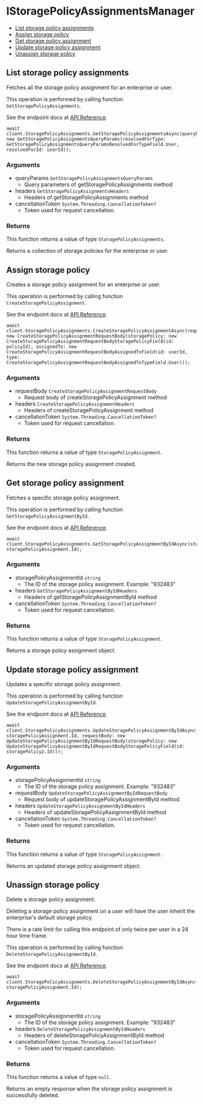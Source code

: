 # IStoragePolicyAssignmentsManager


- [List storage policy assignments](#list-storage-policy-assignments)
- [Assign storage policy](#assign-storage-policy)
- [Get storage policy assignment](#get-storage-policy-assignment)
- [Update storage policy assignment](#update-storage-policy-assignment)
- [Unassign storage policy](#unassign-storage-policy)

## List storage policy assignments

Fetches all the storage policy assignment for an enterprise or user.

This operation is performed by calling function `GetStoragePolicyAssignments`.

See the endpoint docs at
[API Reference](https://developer.box.com/reference/get-storage-policy-assignments/).

<!-- sample get_storage_policy_assignments -->
```
await client.StoragePolicyAssignments.GetStoragePolicyAssignmentsAsync(queryParams: new GetStoragePolicyAssignmentsQueryParams(resolvedForType: GetStoragePolicyAssignmentsQueryParamsResolvedForTypeField.User, resolvedForId: userId));
```

### Arguments

- queryParams `GetStoragePolicyAssignmentsQueryParams`
  - Query parameters of getStoragePolicyAssignments method
- headers `GetStoragePolicyAssignmentsHeaders`
  - Headers of getStoragePolicyAssignments method
- cancellationToken `System.Threading.CancellationToken?`
  - Token used for request cancellation.


### Returns

This function returns a value of type `StoragePolicyAssignments`.

Returns a collection of storage policies for
the enterprise or user.


## Assign storage policy

Creates a storage policy assignment for an enterprise or user.

This operation is performed by calling function `CreateStoragePolicyAssignment`.

See the endpoint docs at
[API Reference](https://developer.box.com/reference/post-storage-policy-assignments/).

<!-- sample post_storage_policy_assignments -->
```
await client.StoragePolicyAssignments.CreateStoragePolicyAssignmentAsync(requestBody: new CreateStoragePolicyAssignmentRequestBody(storagePolicy: new CreateStoragePolicyAssignmentRequestBodyStoragePolicyField(id: policyId), assignedTo: new CreateStoragePolicyAssignmentRequestBodyAssignedToField(id: userId, type: CreateStoragePolicyAssignmentRequestBodyAssignedToTypeField.User)));
```

### Arguments

- requestBody `CreateStoragePolicyAssignmentRequestBody`
  - Request body of createStoragePolicyAssignment method
- headers `CreateStoragePolicyAssignmentHeaders`
  - Headers of createStoragePolicyAssignment method
- cancellationToken `System.Threading.CancellationToken?`
  - Token used for request cancellation.


### Returns

This function returns a value of type `StoragePolicyAssignment`.

Returns the new storage policy assignment created.


## Get storage policy assignment

Fetches a specific storage policy assignment.

This operation is performed by calling function `GetStoragePolicyAssignmentById`.

See the endpoint docs at
[API Reference](https://developer.box.com/reference/get-storage-policy-assignments-id/).

<!-- sample get_storage_policy_assignments_id -->
```
await client.StoragePolicyAssignments.GetStoragePolicyAssignmentByIdAsync(storagePolicyAssignmentId: storagePolicyAssignment.Id);
```

### Arguments

- storagePolicyAssignmentId `string`
  - The ID of the storage policy assignment. Example: "932483"
- headers `GetStoragePolicyAssignmentByIdHeaders`
  - Headers of getStoragePolicyAssignmentById method
- cancellationToken `System.Threading.CancellationToken?`
  - Token used for request cancellation.


### Returns

This function returns a value of type `StoragePolicyAssignment`.

Returns a storage policy assignment object.


## Update storage policy assignment

Updates a specific storage policy assignment.

This operation is performed by calling function `UpdateStoragePolicyAssignmentById`.

See the endpoint docs at
[API Reference](https://developer.box.com/reference/put-storage-policy-assignments-id/).

<!-- sample put_storage_policy_assignments_id -->
```
await client.StoragePolicyAssignments.UpdateStoragePolicyAssignmentByIdAsync(storagePolicyAssignmentId: storagePolicyAssignment.Id, requestBody: new UpdateStoragePolicyAssignmentByIdRequestBody(storagePolicy: new UpdateStoragePolicyAssignmentByIdRequestBodyStoragePolicyField(id: storagePolicy2.Id)));
```

### Arguments

- storagePolicyAssignmentId `string`
  - The ID of the storage policy assignment. Example: "932483"
- requestBody `UpdateStoragePolicyAssignmentByIdRequestBody`
  - Request body of updateStoragePolicyAssignmentById method
- headers `UpdateStoragePolicyAssignmentByIdHeaders`
  - Headers of updateStoragePolicyAssignmentById method
- cancellationToken `System.Threading.CancellationToken?`
  - Token used for request cancellation.


### Returns

This function returns a value of type `StoragePolicyAssignment`.

Returns an updated storage policy assignment object.


## Unassign storage policy

Delete a storage policy assignment.

Deleting a storage policy assignment on a user
will have the user inherit the enterprise's default
storage policy.

There is a rate limit for calling this endpoint of only
twice per user in a 24 hour time frame.

This operation is performed by calling function `DeleteStoragePolicyAssignmentById`.

See the endpoint docs at
[API Reference](https://developer.box.com/reference/delete-storage-policy-assignments-id/).

<!-- sample delete_storage_policy_assignments_id -->
```
await client.StoragePolicyAssignments.DeleteStoragePolicyAssignmentByIdAsync(storagePolicyAssignmentId: storagePolicyAssignment.Id);
```

### Arguments

- storagePolicyAssignmentId `string`
  - The ID of the storage policy assignment. Example: "932483"
- headers `DeleteStoragePolicyAssignmentByIdHeaders`
  - Headers of deleteStoragePolicyAssignmentById method
- cancellationToken `System.Threading.CancellationToken?`
  - Token used for request cancellation.


### Returns

This function returns a value of type `null`.

Returns an empty response when the storage policy
assignment is successfully deleted.


